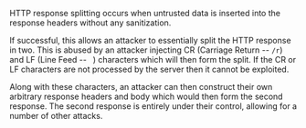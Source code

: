 HTTP response splitting occurs when untrusted data is inserted into
the response headers without any sanitization.

If successful, this
allows an attacker to essentially split the HTTP response in two.
This is abused by an attacker injecting CR (Carriage Return --
`/r`) and LF (Line Feed -- `
`) characters which will then form the
split. If the CR or LF characters are not processed by the server then
it cannot be exploited.

Along with these characters, an attacker
can then construct their own arbitrary response headers and body which
would then form the second response. The second response is entirely
under their control, allowing for a number of other attacks.